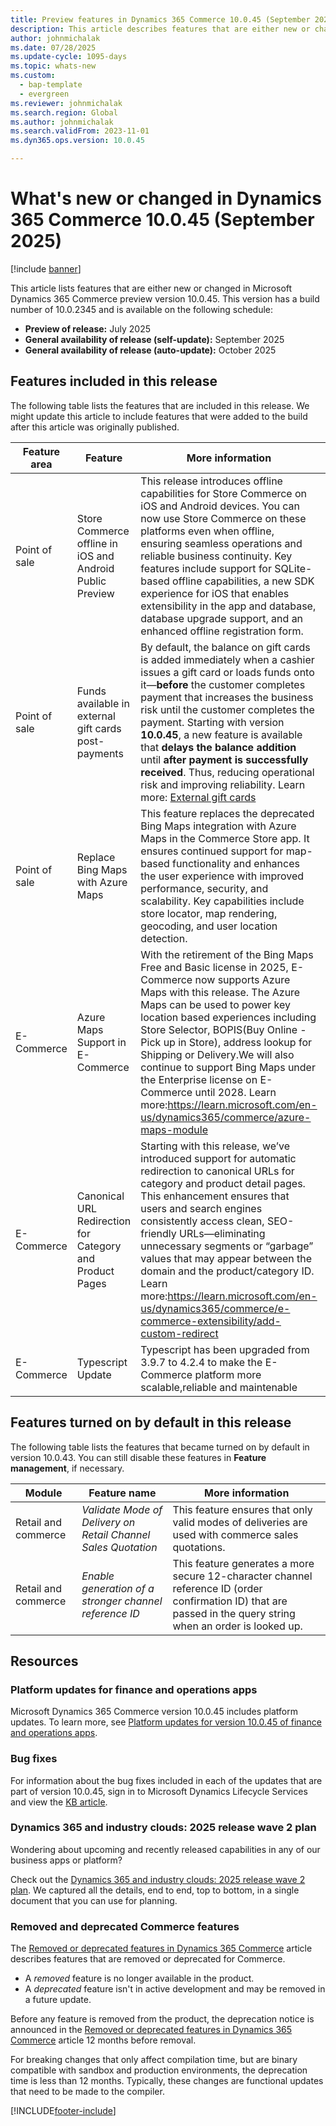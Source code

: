 ```yaml
---
title: Preview features in Dynamics 365 Commerce 10.0.45 (September 2025)
description: This article describes features that are either new or changed in Microsoft Dynamics 365 Commerce 10.0.45. 
author: johnmichalak
ms.date: 07/28/2025
ms.update-cycle: 1095-days
ms.topic: whats-new
ms.custom: 
  - bap-template
  - evergreen
ms.reviewer: johnmichalak
ms.search.region: Global
ms.author: johnmichalak
ms.search.validFrom: 2023-11-01
ms.dyn365.ops.version: 10.0.45

---
```


# What's new or changed in Dynamics 365 Commerce 10.0.45 (September 2025)

[!include [banner](../includes/banner.md)]

This article lists features that are either new or changed in Microsoft Dynamics 365 Commerce preview version 10.0.45. This version has a build number of 10.0.2345 and is available on the following schedule:

- **Preview of release:** July 2025
- **General availability of release (self-update):** September 2025
- **General availability of release (auto-update):** October 2025

## Features included in this release

The following table lists the features that are included in this release. We might update this article to include features that were added to the build after this article was originally published.

| Feature area | Feature | More information | Enabled by |
|---|---|---|---|
| Point of sale  | Store Commerce offline in iOS and Android Public Preview  | This release introduces offline capabilities for Store Commerce on iOS and Android devices. You can now use Store Commerce on these platforms even when offline, ensuring seamless operations and reliable business continuity. Key features include support for SQLite-based offline capabilities, a new SDK experience for iOS that enables extensibility in the app and database, database upgrade support, and an enhanced offline registration form. |  admins |
| Point of sale  | Funds available in external gift cards post-payments  | By default, the balance on gift cards is added immediately when a cashier issues a gift card or loads funds onto it—**before** the customer completes payment that increases the business risk until the customer completes the payment. Starting with version **10.0.45**, a new feature is available that **delays the balance addition** until **after payment is successfully received**. Thus, reducing operational risk and improving reliability. Learn more: [External gift cards](../dev-itpro/gift-card.md)  |  admins |
| Point of sale  | Replace Bing Maps with Azure Maps            | This feature replaces the deprecated Bing Maps integration with Azure Maps in the Commerce Store app. It ensures continued support for map-based functionality and enhances the user experience with improved performance, security, and scalability. Key capabilities include store locator, map rendering, geocoding, and user location detection. | admins     |
| E-Commerce | Azure Maps Support in E-Commerce | With the retirement of the Bing Maps Free and Basic license in 2025, E-Commerce now supports Azure Maps with this release. The Azure Maps can be used to power key location based experiences including Store Selector, BOPIS(Buy Online -Pick up in Store), address lookup for Shipping or Delivery.We will also continue to support  Bing Maps under the Enterprise license on E-Commerce until 2028. Learn more:https://learn.microsoft.com/en-us/dynamics365/commerce/azure-maps-module | admins |
| E-Commerce  | Canonical URL Redirection for Category and Product Pages | Starting with this release, we’ve introduced support for automatic redirection to canonical URLs for category and product detail pages. This enhancement ensures that users and search engines consistently access clean, SEO-friendly URLs—eliminating unnecessary segments or “garbage” values that may appear between the domain and the product/category ID. Learn more:https://learn.microsoft.com/en-us/dynamics365/commerce/e-commerce-extensibility/add-custom-redirect | admins     |
| E-Commerce  | Typescript Update  | Typescript has been upgraded from 3.9.7 to 4.2.4 to make the E-Commerce platform more scalable,reliable and maintenable|  |

## Features turned on by default in this release

The following table lists the features that became turned on by default in version 10.0.43. You can still disable these features in **Feature management**, if necessary.

| Module | Feature name | More information |
|--|--|--|
| Retail and commerce | *Validate Mode of Delivery on Retail Channel Sales Quotation* | This feature ensures that only valid modes of deliveries are used with commerce sales quotations. |
| Retail and commerce | *Enable generation of a stronger channel reference ID* | This feature generates a more secure 12-character channel reference ID (order confirmation ID) that are passed in the query string when an order is looked up. |

## Resources

### Platform updates for finance and operations apps

Microsoft Dynamics 365 Commerce version 10.0.45 includes platform updates. To learn more, see [Platform updates for version 10.0.45 of finance and operations apps](../../fin-ops-core/fin-ops/get-started/whats-new-platform-updates-10-0-45.md). 
  
### Bug fixes

For information about the bug fixes included in each of the updates that are part of version 10.0.45, sign in to Microsoft Dynamics Lifecycle Services and view the [KB article](https://fix.lcs.dynamics.com/Issue/Details?bugId=1043223).

### Dynamics 365 and industry clouds: 2025 release wave 2 plan

Wondering about upcoming and recently released capabilities in any of our business apps or platform?

Check out the [Dynamics 365 and industry clouds: 2025 release wave 2 plan](/dynamics365/release-plan/2025wave2/). We captured all the details, end to end, top to bottom, in a single document that you can use for planning.

### Removed and deprecated Commerce features

The [Removed or deprecated features in Dynamics 365 Commerce](removed-deprecated-features-commerce.md) article describes features that are removed or deprecated for Commerce.

- A *removed* feature is no longer available in the product.
- A *deprecated* feature isn't in active development and may be removed in a future update.

Before any feature is removed from the product, the deprecation notice is announced in the [Removed or deprecated features in Dynamics 365 Commerce](removed-deprecated-features-commerce.md) article 12 months before removal.

For breaking changes that only affect compilation time, but are binary compatible with sandbox and production environments, the deprecation time is less than 12 months. Typically, these changes are functional updates that need to be made to the compiler.

[!INCLUDE[footer-include](../../includes/footer-banner.md)]

